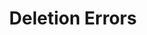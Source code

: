 ---
title: "Deletion Errors"

categories: ['']

tags: ['Deletion', 'Errors']

arwords: 'أخطاء إسقاط'
arwords2: 'أخطاء الحذف'

arexps: []

enwords: ['Deletion Errors']

enexps: []

arlexicons: 'خ'

enlexicons: 'D'

authors: ['Ruqayya Roshdy']

translators: ['']

citations: 'تطبيقات الذكاء الاصطناعي في خدمة اللغة العربية'

sources: 'مركز الملك عبدالله بن عبدالعزيز الدولي لخدمة اللغة العربية'

word: "true"

slug: ""
---